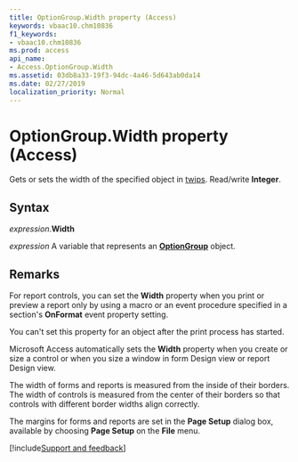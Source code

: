 ```yaml
---
title: OptionGroup.Width property (Access)
keywords: vbaac10.chm10836
f1_keywords:
- vbaac10.chm10836
ms.prod: access
api_name:
- Access.OptionGroup.Width
ms.assetid: 03db8a33-19f3-94dc-4a46-5d643ab0da14
ms.date: 02/27/2019
localization_priority: Normal
---
```



# OptionGroup.Width property (Access)

Gets or sets the width of the specified object in [twips](../language/glossary/vbe-glossary.md#twip). Read/write **Integer**.


## Syntax

_expression_.**Width**

_expression_ A variable that represents an **[OptionGroup](Access.OptionGroup.md)** object.


## Remarks

For report controls, you can set the **Width** property when you print or preview a report only by using a macro or an event procedure specified in a section's **OnFormat** event property setting.

You can't set this property for an object after the print process has started.

Microsoft Access automatically sets the **Width** property when you create or size a control or when you size a window in form Design view or report Design view.

The width of forms and reports is measured from the inside of their borders. The width of controls is measured from the center of their borders so that controls with different border widths align correctly. 

The margins for forms and reports are set in the **Page Setup** dialog box, available by choosing **Page Setup** on the **File** menu.



[!include[Support and feedback](~/includes/feedback-boilerplate.md)]